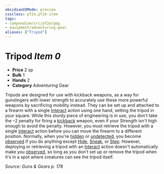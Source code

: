 ```yaml
---
obsidianUIMode: preview
cssclass: pf2e,pf2e-item
tags:
- compendium/src/pf2e/g&g
- equipment/adventuring-gear
aliases: ["Tripod"]
---
```

# Tripod *Item 0*  

- **Price** 2 sp
- **Bulk** 1
- **Hands** 2
- **Category** Adventuring Gear

Tripods are designed for use with kickback weapons, as a way for gunslingers with lower strength to accurately use these more powerful weapons by sacrificing mobility instead. They can be set up and attached to a firearm with a single [Interact](interact.md) action using one hand, setting the tripod in your square. While this sturdy piece of engineering is in use, you don't take the –2 penalty for firing a [kickback](kickback-g-g.md) weapon, even if your Strength isn't high enough to avoid the penalty. However, you must retrieve the tripod with a single [Interact](interact.md) action before you can move the firearm to a different position. Normally, when you're [hidden](conditions.md#Hidden) or [undetected](conditions.md#Undetected), you become [observed](conditions.md#Observed) if you do anything except [Hide](rules/actions/hide.md), [Sneak](sneak.md), or [Step](step.md). However, deploying or retrieving a tripod with an [Interact](interact.md) action doesn't automatically make you [observed](conditions.md#Observed), so long as you don't set up or remove the tripod when it's in a spot where creatures can see the tripod itself.

*Source: Guns & Gears p. 178*